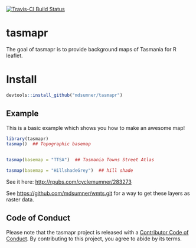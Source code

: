 
[![Travis-CI Build
Status](https://travis-ci.org/mdsumner/tasmapr.svg?branch=master)](https://travis-ci.org/mdsumner/tasmapr)

# tasmapr

The goal of tasmapr is to provide background maps of Tasmania for R
leaflet.

# Install

``` r
devtools::install_github("mdsumner/tasmapr")
```

## Example

This is a basic example which shows you how to make an awesome map\!

``` r
library(tasmapr)
tasmap()  ## Topographic basemap


tasmap(basemap = "TTSA")  ## Tasmania Towns Street Atlas

tasmap(basemap = "HillshadeGrey")  ## hill shade
```

See it here: <http://rpubs.com/cyclemumner/283273>

See <https://github.com/mdsumner/wmts.git> for a way to get these layers
as raster data.

## Code of Conduct

Please note that the tasmapr project is released with a [Contributor
Code of
Conduct](https://contributor-covenant.org/version/1/0/0/CODE_OF_CONDUCT.html).
By contributing to this project, you agree to abide by its terms.
